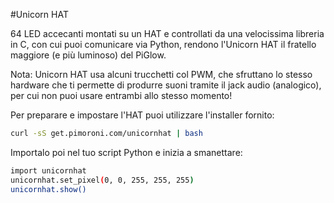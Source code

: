 <!--
---
name: Unicorn HAT
class: board
type: Tutti
formfactor: HAT
manufacturer: Pimoroni
image: 'image.png'
url: http://shop.pimoroni.com/products/unicorn-hat
buy: http://shop.pimoroni.com/products/unicorn-hat
description: 64 LED RGB accecanti su un unico HAT
github: https://github.com/pimoroni/unicornhat
install:
  'apt':
    - 'python-dev'
    - 'python3-dev'
  'python':
    - 'unicornhat'
  'python3':
    - 'unicornhat'
  'examples': 'python/examples/'
pincount: 40
pin:
  '12':
    name: Dati
    direction: output
    mode: pwm
    active: high
    description: WS2812 Dati
-->
#Unicorn HAT

64 LED accecanti montati su un HAT e controllati da una velocissima libreria in C, con cui puoi comunicare 
via Python, rendono l'Unicorn HAT il fratello maggiore (e più luminoso) del PiGlow.

Nota: Unicorn HAT usa alcuni trucchetti col PWM, che sfruttano lo stesso hardware che ti permette di produrre 
suoni tramite il jack audio (analogico), per cui non puoi usare entrambi allo stesso momento!

Per preparare e impostare l'HAT puoi utilizzare l'installer fornito:

```bash
curl -sS get.pimoroni.com/unicornhat | bash
```

Importalo poi nel tuo script Python e inizia a smanettare:

```bash
import unicornhat
unicornhat.set_pixel(0, 0, 255, 255, 255)
unicornhat.show()
```
